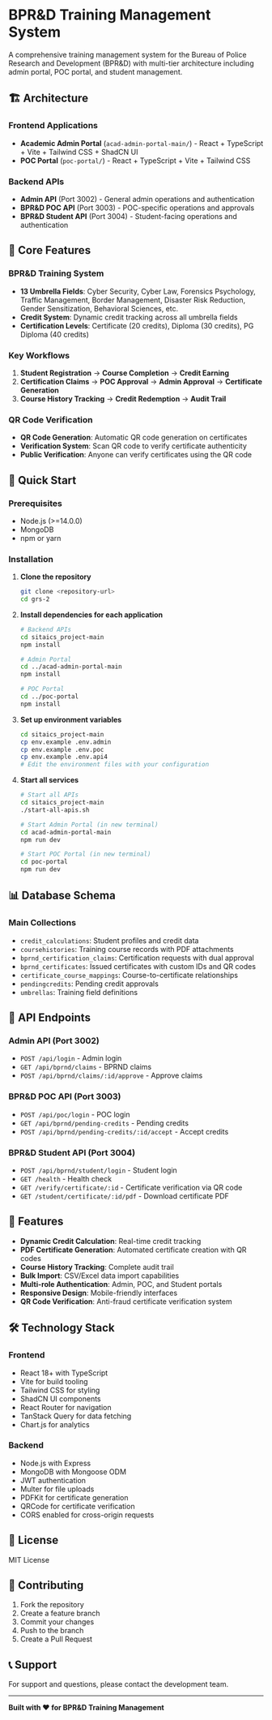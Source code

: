 # BPR&D Training Management System

A comprehensive training management system for the Bureau of Police Research and Development (BPR&D) with multi-tier architecture including admin portal, POC portal, and student management.

## 🏗️ Architecture

### Frontend Applications
- **Academic Admin Portal** (`acad-admin-portal-main/`) - React + TypeScript + Vite + Tailwind CSS + ShadCN UI
- **POC Portal** (`poc-portal/`) - React + TypeScript + Vite + Tailwind CSS

### Backend APIs
- **Admin API** (Port 3002) - General admin operations and authentication
- **BPR&D POC API** (Port 3003) - POC-specific operations and approvals  
- **BPR&D Student API** (Port 3004) - Student-facing operations and authentication

## 🎯 Core Features

### BPR&D Training System
- **13 Umbrella Fields**: Cyber Security, Cyber Law, Forensics Psychology, Traffic Management, Border Management, Disaster Risk Reduction, Gender Sensitization, Behavioral Sciences, etc.
- **Credit System**: Dynamic credit tracking across all umbrella fields
- **Certification Levels**: Certificate (20 credits), Diploma (30 credits), PG Diploma (40 credits)

### Key Workflows
1. **Student Registration** → **Course Completion** → **Credit Earning**
2. **Certification Claims** → **POC Approval** → **Admin Approval** → **Certificate Generation**
3. **Course History Tracking** → **Credit Redemption** → **Audit Trail**

### QR Code Verification
- **QR Code Generation**: Automatic QR code generation on certificates
- **Verification System**: Scan QR code to verify certificate authenticity
- **Public Verification**: Anyone can verify certificates using the QR code

## 🚀 Quick Start

### Prerequisites
- Node.js (>=14.0.0)
- MongoDB
- npm or yarn

### Installation

1. **Clone the repository**
   ```bash
   git clone <repository-url>
   cd grs-2
   ```

2. **Install dependencies for each application**
   ```bash
   # Backend APIs
   cd sitaics_project-main
   npm install
   
   # Admin Portal
   cd ../acad-admin-portal-main
   npm install
   
   # POC Portal
   cd ../poc-portal
   npm install
   ```

3. **Set up environment variables**
   ```bash
   cd sitaics_project-main
   cp env.example .env.admin
   cp env.example .env.poc
   cp env.example .env.api4
   # Edit the environment files with your configuration
   ```

4. **Start all services**
   ```bash
   # Start all APIs
   cd sitaics_project-main
   ./start-all-apis.sh
   
   # Start Admin Portal (in new terminal)
   cd acad-admin-portal-main
   npm run dev
   
   # Start POC Portal (in new terminal)
   cd poc-portal
   npm run dev
   ```

## 📊 Database Schema

### Main Collections
- `credit_calculations`: Student profiles and credit data
- `coursehistories`: Training course records with PDF attachments
- `bprnd_certification_claims`: Certification requests with dual approval
- `bprnd_certificates`: Issued certificates with custom IDs and QR codes
- `certificate_course_mappings`: Course-to-certificate relationships
- `pendingcredits`: Pending credit approvals
- `umbrellas`: Training field definitions

## 🔧 API Endpoints

### Admin API (Port 3002)
- `POST /api/login` - Admin login
- `GET /api/bprnd/claims` - BPRND claims
- `POST /api/bprnd/claims/:id/approve` - Approve claims

### BPR&D POC API (Port 3003)
- `POST /api/poc/login` - POC login
- `GET /api/bprnd/pending-credits` - Pending credits
- `POST /api/bprnd/pending-credits/:id/accept` - Accept credits

### BPR&D Student API (Port 3004)
- `POST /api/bprnd/student/login` - Student login
- `GET /health` - Health check
- `GET /verify/certificate/:id` - Certificate verification via QR code
- `GET /student/certificate/:id/pdf` - Download certificate PDF

## 🎨 Features

- **Dynamic Credit Calculation**: Real-time credit tracking
- **PDF Certificate Generation**: Automated certificate creation with QR codes
- **Course History Tracking**: Complete audit trail
- **Bulk Import**: CSV/Excel data import capabilities
- **Multi-role Authentication**: Admin, POC, and Student portals
- **Responsive Design**: Mobile-friendly interfaces
- **QR Code Verification**: Anti-fraud certificate verification system

## 🛠️ Technology Stack

### Frontend
- React 18+ with TypeScript
- Vite for build tooling
- Tailwind CSS for styling
- ShadCN UI components
- React Router for navigation
- TanStack Query for data fetching
- Chart.js for analytics

### Backend
- Node.js with Express
- MongoDB with Mongoose ODM
- JWT authentication
- Multer for file uploads
- PDFKit for certificate generation
- QRCode for certificate verification
- CORS enabled for cross-origin requests

## 📝 License

MIT License

## 🤝 Contributing

1. Fork the repository
2. Create a feature branch
3. Commit your changes
4. Push to the branch
5. Create a Pull Request

## 📞 Support

For support and questions, please contact the development team.

---

**Built with ❤️ for BPR&D Training Management**
